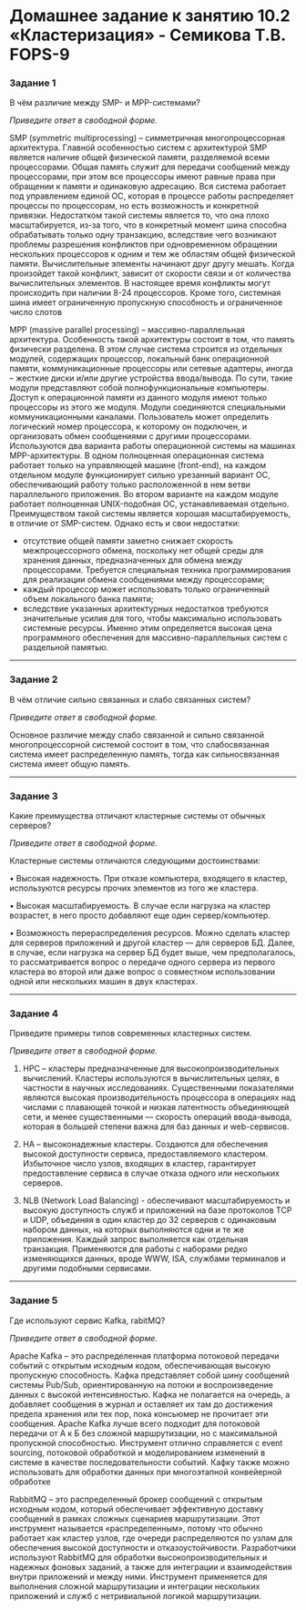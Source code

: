 # Домашнее задание к занятию 10.2 «Кластеризация» - Семикова Т.В. FOPS-9

### Задание 1

В чём различие между SMP- и MPP-системами?

*Приведите ответ в свободной форме.*

SMP (symmetric multiprocessing) – симметричная многопроцессорная архитектура. Главной особенностью систем с архитектурой SMP является наличие общей физической памяти, разделяемой всеми процессорами.
Общая память служит для передачи сообщений между процессорами, при этом все процессоры имеют равные права при обращении к памяти и одинаковую адресацию. Вся система работает под управлением единой ОС, которая в процессе работы распределяет процессы по процессорам, но есть возможность и конкретной привязки.
Недостатком такой системы является то, что она плохо масштабируется, из-за того, что в конкретный момент шина способна обрабатывать только одну транзакцию, вследствие чего возникают проблемы разрешения конфликтов при одновременном обращении нескольких процессоров к одним и тем же областям общей физической памяти. Вычислительные элементы начинают друг другу мешать. Когда произойдет такой конфликт, зависит от скорости связи и от количества вычислительных элементов. В настоящее время конфликты могут происходить при наличии 8-24 процессоров. Кроме того, системная шина имеет ограниченную пропускную способность и ограниченное число слотов

MPP (massive parallel processing) – массивно-параллельная архитектура. Особенность такой архитектуры состоит в том, что память физически разделена. В этом случае система строится из отдельных модулей, содержащих процессор, локальный банк операционной памяти, коммуникационные процессоры или сетевые адаптеры, иногда – жесткие диски и/или другие устройства ввода/вывода. По сути, такие модули представляют собой полнофункциональные компьютеры. Доступ к операционной памяти из данного модуля имеют только процессоры из этого же модуля. Модули соединяются специальными коммуникационными каналами. Пользователь может определить логический номер процессора, к которому он подключен, и организовать обмен сообщениями с другими процессорами. Используются два варианта работы операционной системы на машинах MPP-архитектуры. В одном полноценная операционная система работает только на управляющей машине (front-end), на каждом отдельном модуле функционирует сильно урезанный вариант ОС, обеспечивающий работу только расположенной в нем ветви параллельного приложения. Во втором варианте на каждом модуле работает полноценная UNIX-подобная ОС, устанавливаемая отдельно.
Преимуществом такой системы является хорошая масштабируемость, в отличие от SMP-систем.
Однако есть и свои недостатки:

- отсутствие общей памяти заметно снижает скорость межпроцессорного обмена, поскольку нет общей среды для хранения данных, предназначенных для обмена между процессорами. Требуется специальная техника программирования для реализации обмена сообщениями между процессорами;
- каждый процессор может использовать только ограниченный объем локального банка памяти;
- вследствие указанных архитектурных недостатков требуются значительные усилия для того, чтобы максимально использовать системные ресурсы. Именно этим определяется высокая цена программного обеспечения для массивно-параллельных систем с раздельной памятью.

---

### Задание 2

В чём отличие сильно связанных и слабо связанных систем?

*Приведите ответ в свободной форме.*

Основное различие между слабо связанной и сильно связанной многопроцессорной системой состоит в том, что слабосвязанная система имеет распределенную память, тогда как сильносвязанная система имеет общую память.

---

### Задание 3

Какие преимущества отличают кластерные системы от обычных серверов?

*Приведите ответ в свободной форме.*

Кластерные системы отличаются следующими достоинствами:

• Высокая надежность. При отказе компьютера, входящего в кластер, используются ресурсы прочих элементов из того же кластера.

• Высокая масштабируемость. В случае если нагрузка на кластер возрастет, в него просто добавляют еще один сервер/компьютер.

• Возможность перераспределения ресурсов. Можно сделать кластер для серверов приложений и другой кластер — для серверов БД. Далее, в случае, если нагрузка на сервер БД будет выше, чем предполагалось, то рассматривается вопрос о передаче одного сервера из первого кластера во второй или даже вопрос о совместном использовании одной или нескольких машин в двух кластерах.

---

### Задание 4

Приведите примеры типов современных кластерных систем.

*Приведите ответ в свободной форме.*

1. HPC – кластеры предназначенные для высокопроизводительных вычислений. Кластеры используются в вычислительных целях, в частности в научных исследованиях. Существенными показателями являются высокая производительность процессора в операциях над числами с плавающей точкой и низкая латентность объединяющей сети, и менее существенными — скорость операций ввода-вывода, которая в большей степени важна для баз данных и web-сервисов.

2. HA – высоконадежные кластеры. Создаются для обеспечения высокой доступности сервиса, предоставляемого кластером. Избыточное число узлов, входящих в кластер, гарантирует предоставление сервиса в случае отказа одного или нескольких серверов.

3. NLB (Network Load Balancing) - обеспечивают масштабируемость и высокую доступность служб и приложений на базе протоколов TCP и UDP, объединяя в один кластер до 32 серверов с одинаковым набором данных, на которых выполняются одни и те же приложения. Каждый запрос выполняется как отдельная транзакция. Применяются для работы с наборами редко изменяющихся данных, вроде WWW, ISA, службами терминалов и другими подобными сервисами.

---

### Задание 5

Где используют сервис Kafka, rabitMQ?

*Приведите ответ в свободной форме.*

Apache Kafka – это распределенная платформа потоковой передачи событий с открытым исходным кодом, обеспечивающая высокую пропускную способность. Кафка представляет собой шину сообщений системы Pub/Sub, ориентированную на потоки и воспроизведение данных с высокой интенсивностью. Кафка не полагается на очередь, а добавляет сообщения в журнал и оставляет их там до достижения предела хранения или тех пор, пока консьюмер не прочитает эти сообщения.
Apache Kafka лучше всего подходит для потоковой передачи от А к Б без сложной маршрутизации, но с максимальной пропускной способностью. Инструмент отлично справляется с event sourcing, потоковой обработкой и моделированием изменений в системе в качестве последовательности событий. Кафку также можно использовать для обработки данных при многоэтапной конвейерной обработке

RabbitMQ – это распределенный брокер сообщений с открытым исходным кодом, который обеспечивает эффективную доставку сообщений в рамках сложных сценариев маршрутизации. Этот инструмент называется «распределенным», потому что обычно работает как кластер узлов, где очереди распределяются по узлам для обеспечения высокой доступности и отказоустойчивости.
Разработчики используют RabbitMQ для обработки высокопроизводительных и надежных фоновых заданий, а также для интеграции и взаимодействия внутри приложений и между ними. Инструмент применяется для выполнения сложной маршрутизации и интеграции нескольких приложений и служб с нетривиальной логикой маршрутизации.

